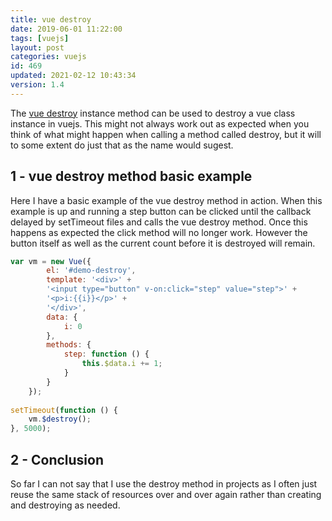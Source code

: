 ```yaml
---
title: vue destroy
date: 2019-06-01 11:22:00
tags: [vuejs]
layout: post
categories: vuejs
id: 469
updated: 2021-02-12 10:43:34
version: 1.4
---
```


The [vue destroy](https://vuejs.org/v2/api/#vm-destroy) instance method can be used to destroy a vue class instance in vuejs. This might not always work out as expected when you think of what might happen when calling a method called destroy, but it will to some extent do just that as the name would sugest.

<!-- more -->

## 1 - vue destroy method basic example

Here I have a basic example of the vue destroy method in action. When this example is up and running a step button can be clicked until the callback delayed by setTimeout files and calls the vue destroy method. Once this happens as expected the click method will no longer work. However the button itself as well as the current count before it is destroyed will remain.

```js
var vm = new Vue({
        el: '#demo-destroy',
        template: '<div>' +
        '<input type="button" v-on:click="step" value="step">' +
        '<p>i:{{i}}</p>' +
        '</div>',
        data: {
            i: 0
        },
        methods: {
            step: function () {
                this.$data.i += 1;
            }
        }
    });
 
setTimeout(function () {
    vm.$destroy();
}, 5000);
```

## 2 - Conclusion

So far I can not say that I use the destroy method in projects as I often just reuse the same stack of resources over and over again rather than creating and destroying as needed.

